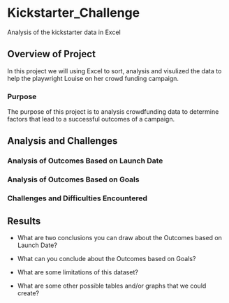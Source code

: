 # Kickstarter_Challenge
Analysis of the kickstarter data in Excel

## Overview of Project
In this project we will using Excel to sort, analysis and visulized the data to help the playwright Louise on her crowd funding campaign.

### Purpose
The purpose of this project is to analysis crowdfunding data to determine factors that lead to a successful outcomes of a campaign.


## Analysis and Challenges

### Analysis of Outcomes Based on Launch Date

### Analysis of Outcomes Based on Goals

### Challenges and Difficulties Encountered


## Results
- What are two conclusions you can draw about the Outcomes based on Launch Date?

- What can you conclude about the Outcomes based on Goals?

- What are some limitations of this dataset?

- What are some other possible tables and/or graphs that we could create?
